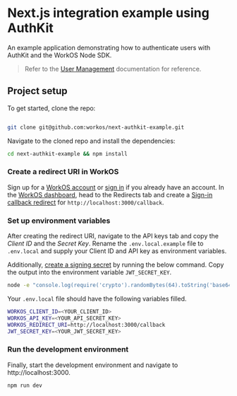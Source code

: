 # Next.js integration example using AuthKit

An example application demonstrating how to authenticate users with AuthKit and the WorkOS Node SDK.

> Refer to the [User Management](https://workos.com/docs/user-management) documentation for reference.

## Project setup

To get started, clone the repo:

```bash

git clone git@github.com:workos/next-authkit-example.git
```

Navigate to the cloned repo and install the dependencies:

```bash
cd next-authkit-example && npm install
```

### Create a redirect URI in WorkOS

Sign up for a [WorkOS account](https://dashboard.workos.com/signup) or [sign in](https://dashboard.workos.com/signin?redirect=/get-started) if you already have an account. In the [WorkOS dashboard](https://dashboard.workos.com), head to the Redirects tab and create a [Sign-in callback redirect](https://workos.com/docs/user-management/1-configure-your-project/configure-a-redirect-uri) for `http://localhost:3000/callback`.

### Set up environment variables

After creating the redirect URI, navigate to the API keys tab and copy the _Client ID_ and the _Secret Key_. Rename the `.env.local.example` file to `.env.local` and supply your Client ID and API key as environment variables.

Additionally, [create a signing secret](https://workos.com/docs/user-management/3-handle-the-user-session/create-a-signing-secret) by running the below command. Copy the output into the environment variable `JWT_SECRET_KEY`.

```bash
node -e "console.log(require('crypto').randomBytes(64).toString('base64'));"
```

Your `.env.local` file should have the following variables filled.

```bash
WORKOS_CLIENT_ID=<YOUR_CLIENT_ID>
WORKOS_API_KEY=<YOUR_API_SECRET_KEY>
WORKOS_REDIRECT_URI=http://localhost:3000/callback
JWT_SECRET_KEY=<YOUR_JWT_SECRET_KEY>
```

### Run the development environment

Finally, start the development environment and navigate to http://localhost:3000.

```bash
npm run dev
```
